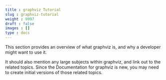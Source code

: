 ```yaml
---
title : graphviz Tutorial
slug : graphviz-tutorial
weight : 9997
draft : false
images : []
type : docs
---
```


This section provides an overview of what graphviz is, and why a developer might want to use it.

It should also mention any large subjects within graphviz, and link out to the related topics.  Since the Documentation for graphviz is new, you may need to create initial versions of those related topics.

